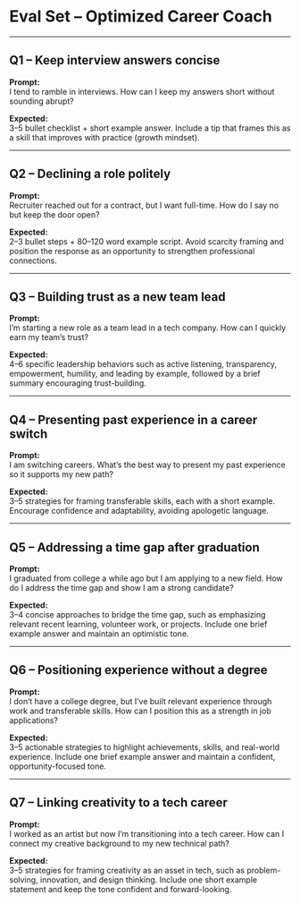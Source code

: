 # Eval Set – Optimized Career Coach

---

## Q1 – Keep interview answers concise  
**Prompt:**  
I tend to ramble in interviews. How can I keep my answers short without sounding abrupt?  

**Expected:**  
3–5 bullet checklist + short example answer. Include a tip that frames this as a skill that improves with practice (growth mindset).  

---

## Q2 – Declining a role politely  
**Prompt:**  
Recruiter reached out for a contract, but I want full-time. How do I say no but keep the door open?  

**Expected:**  
2–3 bullet steps + 80–120 word example script. Avoid scarcity framing and position the response as an opportunity to strengthen professional connections.  

---

## Q3 – Building trust as a new team lead  
**Prompt:**  
I’m starting a new role as a team lead in a tech company. How can I quickly earn my team’s trust?  

**Expected:**  
4–6 specific leadership behaviors such as active listening, transparency, empowerment, humility, and leading by example, followed by a brief summary encouraging trust-building.  

---

## Q4 – Presenting past experience in a career switch  
**Prompt:**  
I am switching careers. What’s the best way to present my past experience so it supports my new path?  

**Expected:**  
3–5 strategies for framing transferable skills, each with a short example. Encourage confidence and adaptability, avoiding apologetic language.  

---

## Q5 – Addressing a time gap after graduation  
**Prompt:**  
I graduated from college a while ago but I am applying to a new field. How do I address the time gap and show I am a strong candidate?  

**Expected:**  
3–4 concise approaches to bridge the time gap, such as emphasizing relevant recent learning, volunteer work, or projects. Include one brief example answer and maintain an optimistic tone.  

---

## Q6 – Positioning experience without a degree  
**Prompt:**  
I don’t have a college degree, but I’ve built relevant experience through work and transferable skills. How can I position this as a strength in job applications?  

**Expected:**  
3–5 actionable strategies to highlight achievements, skills, and real-world experience. Include one brief example answer and maintain a confident, opportunity-focused tone.  

---

## Q7 – Linking creativity to a tech career  
**Prompt:**  
I worked as an artist but now I’m transitioning into a tech career. How can I connect my creative background to my new technical path?  

**Expected:**  
3–5 strategies for framing creativity as an asset in tech, such as problem-solving, innovation, and design thinking. Include one short example statement and keep the tone confident and forward-looking.  
